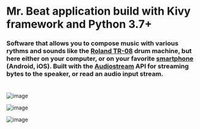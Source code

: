 # Mr. Beat application build with Kivy framework and Python 3.7+

### Software that allows you to compose music with various rythms and sounds like the [Roland TR-08](https://fr.audiofanzine.com/bar/roland/tr-08/) drum machine, but here either on your computer, or on your favorite [smartphone](https://kivy.org/doc/stable/guide/packaging-android.html) (Android, iOS). Built with the [Audiostream](https://audiostream.readthedocs.io/en/latest/) API for streaming bytes to the speaker, or read an audio input stream. 

#

![image](https://user-images.githubusercontent.com/36189996/112956972-47e4a280-9141-11eb-88b7-1f9b7eb168cb.png)

![image](https://user-images.githubusercontent.com/36189996/112904254-f3add400-90e8-11eb-859a-43a57fcf144c.png)

![image](https://user-images.githubusercontent.com/36189996/112957760-0c96a380-9142-11eb-85c2-eda74ff228ce.png)

